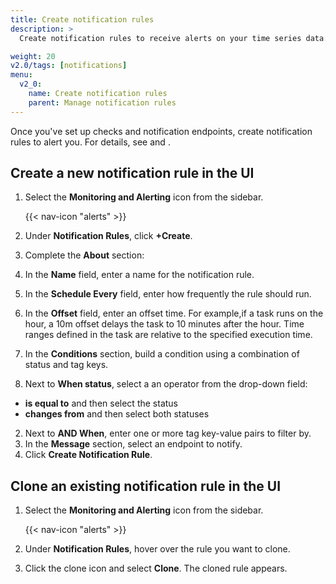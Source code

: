 ```yaml
---
title: Create notification rules
description: >
  Create notification rules to receive alerts on your time series data.

weight: 20
v2.0/tags: [notifications]
menu:
  v2_0:
    name: Create notification rules
    parent: Manage notification rules
---
```


Once you've set up checks and notification endpoints, create notification rules to alert you. For details, see <link to checks doc> and <link to endpoints doc>.

## Create a new notification rule in the UI

1. Select the **Monitoring and Alerting** icon from the sidebar.


    {{< nav-icon "alerts" >}}


2. Under **Notification Rules**, click **+Create**.
3. Complete the **About** section:
  1. In the **Name** field, enter a name for the notification rule.
  2. In the **Schedule Every** field, enter how frequently the rule should run.
  3. In the **Offset** field, enter an offset time. For example,if a task runs on the hour, a 10m offset delays the task to 10 minutes after the hour. Time ranges defined in the task are relative to the specified execution time.
4. In the **Conditions** section, build a condition using a combination of status and tag keys.
  1. Next to **When status**, select a an operator from the drop-down field:
  - **is equal to** and then select the status
  - **changes from** and then select both statuses
  2. Next to **AND When**, enter one or more tag key-value pairs to filter by.
5. In the **Message** section, select an endpoint to notify.
6. Click **Create Notification Rule**.

## Clone an existing notification rule in the UI

1. Select the **Monitoring and Alerting** icon from the sidebar.


    {{< nav-icon "alerts" >}}


2. Under **Notification Rules**, hover over the rule you want to clone.
3. Click the clone icon and select **Clone**. The cloned rule appears.
